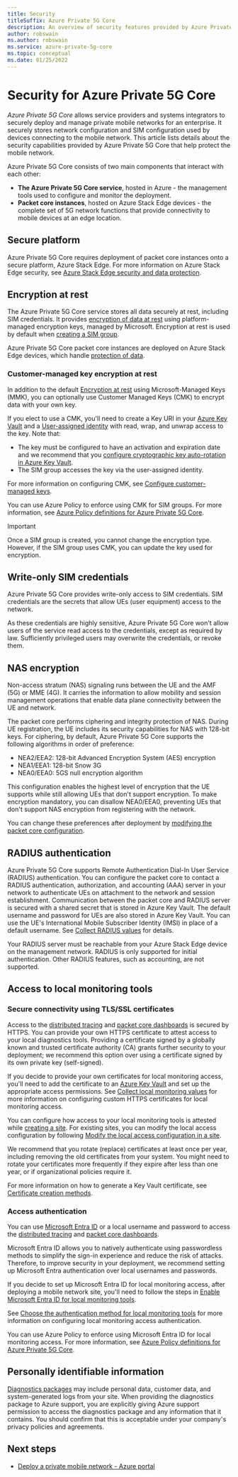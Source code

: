 ```yaml
---
title: Security
titleSuffix: Azure Private 5G Core
description: An overview of security features provided by Azure Private 5G Core.
author: robswain
ms.author: robswain
ms.service: azure-private-5g-core
ms.topic: conceptual
ms.date: 01/25/2022
---
```


# Security for Azure Private 5G Core

*Azure Private 5G Core* allows service providers and systems integrators to securely deploy and manage private mobile networks for an enterprise. It securely stores network configuration and SIM configuration used by devices connecting to the mobile network. This article lists details about the security capabilities provided by Azure Private 5G Core that help protect the mobile network.

Azure Private 5G Core consists of two main components that interact with each other:

- **The Azure Private 5G Core service**, hosted in Azure - the management tools used to configure and monitor the deployment.
- **Packet core instances**, hosted on Azure Stack Edge devices - the complete set of 5G network functions that provide connectivity to mobile devices at an edge location.

## Secure platform

Azure Private 5G Core requires deployment of packet core instances onto a secure platform, Azure Stack Edge. For more information on Azure Stack Edge security, see [Azure Stack Edge security and data protection](../databox-online/azure-stack-edge-security.md).

## Encryption at rest

The Azure Private 5G Core service stores all data securely at rest, including SIM credentials. It provides [encryption of data at rest](../security/fundamentals/encryption-overview.md) using platform-managed encryption keys, managed by Microsoft. Encryption at rest is used by default when [creating a SIM group](manage-sim-groups.md#create-a-sim-group).

Azure Private 5G Core packet core instances are deployed on Azure Stack Edge devices, which handle [protection of data](../databox-online/azure-stack-edge-security.md#protect-your-data).

### Customer-managed key encryption at rest

In addition to the default [Encryption at rest](#encryption-at-rest) using Microsoft-Managed Keys (MMK), you can optionally use Customer Managed Keys (CMK) to encrypt data with your own key.

If you elect to use a CMK, you'll need to create a Key URI in your [Azure Key Vault](/azure/key-vault/) and a [User-assigned identity](../active-directory/managed-identities-azure-resources/overview.md) with read, wrap, and unwrap access to the key. Note that:

- The key must be configured to have an activation and expiration date and we recommend that you [configure cryptographic key auto-rotation in Azure Key Vault](/azure/key-vault/keys/how-to-configure-key-rotation).
- The SIM group accesses the key via the user-assigned identity.

For more information on configuring CMK, see [Configure customer-managed keys](/azure/cosmos-db/how-to-setup-cmk).

You can use Azure Policy to enforce using CMK for SIM groups. For more information, see [Azure Policy definitions for Azure Private 5G Core](azure-policy-reference.md).

> [!IMPORTANT]
> Once a SIM group is created, you cannot change the encryption type. However, if the SIM group uses CMK, you can update the key used for encryption.

## Write-only SIM credentials

Azure Private 5G Core provides write-only access to SIM credentials. SIM credentials are the secrets that allow UEs (user equipment) access to the network.

As these credentials are highly sensitive, Azure Private 5G Core won't allow users of the service read access to the credentials, except as required by law. Sufficiently privileged users may overwrite the credentials, or revoke them.

## NAS encryption

Non-access stratum (NAS) signaling runs between the UE and the AMF (5G) or MME (4G). It carries the information to allow mobility and session management operations that enable data plane connectivity between the UE and network.

The packet core performs ciphering and integrity protection of NAS. During UE registration, the UE includes its security capabilities for NAS with 128-bit keys. For ciphering, by default, Azure Private 5G Core supports the following algorithms in order of preference:

- NEA2/EEA2: 128-bit Advanced Encryption System (AES) encryption
- NEA1/EEA1: 128-bit Snow 3G
- NEA0/EEA0: 5GS null encryption algorithm

This configuration enables the highest level of encryption that the UE supports while still allowing UEs that don't support encryption. To make encryption mandatory, you can disallow NEA0/EEA0, preventing UEs that don't support NAS encryption from registering with the network.

You can change these preferences after deployment by [modifying the packet core configuration](modify-packet-core.md).

## RADIUS authentication

Azure Private 5G Core supports Remote Authentication Dial-In User Service (RADIUS) authentication. You can configure the packet core to contact a RADIUS authentication, authorization, and accounting (AAA) server in your network to authenticate UEs on attachment to the network and session establishment. Communication between the packet core and RADIUS server is secured with a shared secret that is stored in Azure Key Vault. The default username and password for UEs are also stored in Azure Key Vault. You can use the UE's International Mobile Subscriber Identity (IMSI) in place of a default username. See [Collect RADIUS values](collect-required-information-for-a-site.md#collect-radius-values) for details.

Your RADIUS server must be reachable from your Azure Stack Edge device on the management network. RADIUS is only supported for initial authentication. Other RADIUS features, such as accounting, are not supported.

## Access to local monitoring tools

### Secure connectivity using TLS/SSL certificates

Access to the [distributed tracing](distributed-tracing.md) and [packet core dashboards](packet-core-dashboards.md) is secured by HTTPS. You can provide your own HTTPS certificate to attest access to your local diagnostics tools. Providing a certificate signed by a globally known and trusted certificate authority (CA) grants further security to your deployment; we recommend this option over using a certificate signed by its own private key (self-signed).

If you decide to provide your own certificates for local monitoring access, you'll need to add the certificate to an [Azure Key Vault](/azure/key-vault/) and set up the appropriate access permissions. See [Collect local monitoring values](collect-required-information-for-a-site.md#collect-local-monitoring-values) for more information on configuring custom HTTPS certificates for local monitoring access.

You can configure how access to your local monitoring tools is attested while [creating a site](create-a-site.md). For existing sites, you can modify the local access configuration by following [Modify the local access configuration in a site](modify-local-access-configuration.md).

We recommend that you rotate (replace) certificates at least once per year, including removing the old certificates from your system. You might need to rotate your certificates more frequently if they expire after less than one year, or if organizational policies require it.

For more information on how to generate a Key Vault certificate, see [Certificate creation methods](/azure/key-vault/certificates/create-certificate).

### Access authentication

You can use [Microsoft Entra ID](../active-directory/authentication/overview-authentication.md) or a local username and password to access the [distributed tracing](distributed-tracing.md) and [packet core dashboards](packet-core-dashboards.md). 

Microsoft Entra ID allows you to natively authenticate using passwordless methods to simplify the sign-in experience and reduce the risk of attacks. Therefore, to improve security in your deployment, we recommend setting up Microsoft Entra authentication over local usernames and passwords.

If you decide to set up Microsoft Entra ID for local monitoring access, after deploying a mobile network site, you'll need to follow the steps in [Enable Microsoft Entra ID for local monitoring tools](enable-azure-active-directory.md).

See [Choose the authentication method for local monitoring tools](collect-required-information-for-a-site.md#choose-the-authentication-method-for-local-monitoring-tools) for more information on configuring local monitoring access authentication.

You can use Azure Policy to enforce using Microsoft Entra ID for local monitoring access. For more information, see [Azure Policy definitions for Azure Private 5G Core](azure-policy-reference.md).

## Personally identifiable information

[Diagnostics packages](gather-diagnostics.md) may include personal data, customer data, and system-generated logs from your site. When providing the diagnostics package to Azure support, you are explicitly giving Azure support permission to access the diagnostics package and any information that it contains. You should confirm that this is acceptable under your company's privacy policies and agreements.

## Next steps

- [Deploy a private mobile network - Azure portal](how-to-guide-deploy-a-private-mobile-network-azure-portal.md)
